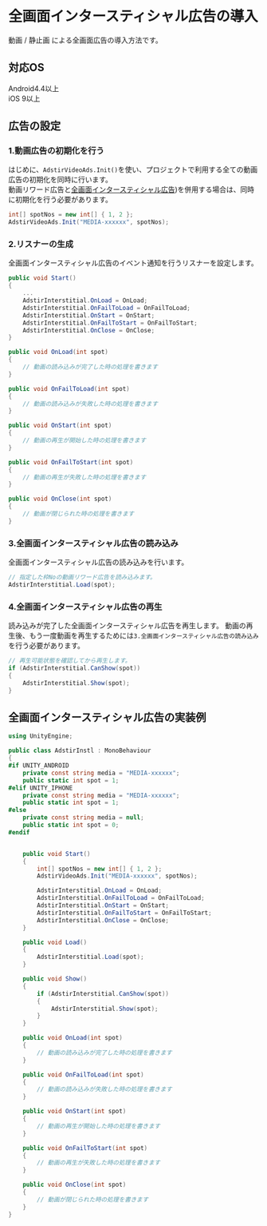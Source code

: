 # 全画面インタースティシャル広告の導入

動画 / 静止画 による全画面広告の導入方法です。

## 対応OS

Android4.4以上  
iOS 9以上

## 広告の設定

### 1.動画広告の初期化を行う

はじめに、`AdstirVideoAds.Init()`を使い、プロジェクトで利用する全ての動画広告の初期化を同時に行います。  
動画リワード広告と[全画面インタースティシャル広告](reward/index.md))を併用する場合は、同時に初期化を行う必要があります。

```c#
int[] spotNos = new int[] { 1, 2 };
AdstirVideoAds.Init("MEDIA-xxxxxx", spotNos);
```

### 2.リスナーの生成

全画面インタースティシャル広告のイベント通知を行うリスナーを設定します。

```c# hl_lines="1 2 3 9"
public void Start()
{
    ...
    AdstirInterstitial.OnLoad = OnLoad;
    AdstirInterstitial.OnFailToLoad = OnFailToLoad;
    AdstirInterstitial.OnStart = OnStart;
    AdstirInterstitial.OnFailToStart = OnFailToStart;
    AdstirInterstitial.OnClose = OnClose;
}

public void OnLoad(int spot)
{
    // 動画の読み込みが完了した時の処理を書きます
}

public void OnFailToLoad(int spot)
{
    // 動画の読み込みが失敗した時の処理を書きます
}

public void OnStart(int spot)
{
    // 動画の再生が開始した時の処理を書きます
}

public void OnFailToStart(int spot)
{
    // 動画の再生が失敗した時の処理を書きます
}

public void OnClose(int spot)
{
    // 動画が閉じられた時の処理を書きます
}
```

### 3.全画面インタースティシャル広告の読み込み

全画面インタースティシャル広告の読み込みを行います。

```c#
// 指定した枠Noの動画リワード広告を読み込みます。
AdstirInterstitial.Load(spot);
```


### 4.全画面インタースティシャル広告の再生

読み込みが完了した全画面インタースティシャル広告を再生します。
動画の再生後、もう一度動画を再生するためには`3.全画面インタースティシャル広告の読み込み`を行う必要があります。

```c#
// 再生可能状態を確認してから再生します。
if (AdstirInterstitial.CanShow(spot))
{
    AdstirInterstitial.Show(spot);
}
```
## 全画面インタースティシャル広告の実装例


```c#
using UnityEngine;

public class AdstirInstl : MonoBehaviour
{
#if UNITY_ANDROID
    private const string media = "MEDIA-xxxxxx";
    public static int spot = 1;
#elif UNITY_IPHONE
    private const string media = "MEDIA-xxxxxx";
    public static int spot = 1;
#else
    private const string media = null;
    public static int spot = 0;
#endif


    public void Start()
    {
        int[] spotNos = new int[] { 1, 2 };
        AdstirVideoAds.Init("MEDIA-xxxxxx", spotNos);

        AdstirInterstitial.OnLoad = OnLoad;
        AdstirInterstitial.OnFailToLoad = OnFailToLoad;
        AdstirInterstitial.OnStart = OnStart;
        AdstirInterstitial.OnFailToStart = OnFailToStart;
        AdstirInterstitial.OnClose = OnClose;
    }

    public void Load()
    {
        AdstirInterstitial.Load(spot);
    }

    public void Show()
    {
        if (AdstirInterstitial.CanShow(spot))
        {
            AdstirInterstitial.Show(spot);
        }
    }

    public void OnLoad(int spot)
    {
        // 動画の読み込みが完了した時の処理を書きます
    }

    public void OnFailToLoad(int spot)
    {
        // 動画の読み込みが失敗した時の処理を書きます
    }

    public void OnStart(int spot)
    {
        // 動画の再生が開始した時の処理を書きます
    }

    public void OnFailToStart(int spot)
    {
        // 動画の再生が失敗した時の処理を書きます
    }

    public void OnClose(int spot)
    {
        // 動画が閉じられた時の処理を書きます
    }
}
```
